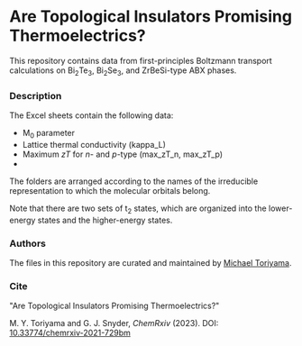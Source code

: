 # Are Topological Insulators Promising Thermoelectrics?

This repository contains data from first-principles Boltzmann transport calculations on Bi<sub>2</sub>Te<sub>3</sub>, Bi<sub>2</sub>Se<sub>3</sub>, and ZrBeSi-type ABX phases.


### Description

The Excel sheets contain the following data: 
* M<sub>0</sub> parameter
* Lattice thermal conductivity (kappa_L)
* Maximum *zT* for *n*- and *p*-type (max_zT_n, max_zT_p)
* 

The folders are arranged according to the names of the irreducible representation to which the molecular orbitals belong.

Note that there are two sets of t<sub>2</sub> states, which are organized into the lower-energy states and the higher-energy states.


### Authors

The files in this repository are curated and maintained by [Michael Toriyama](mailto:MichaelToriyama2024[at]u[dot]northwestern[dot]edu).


### Cite

"Are Topological Insulators Promising Thermoelectrics?"

M. Y. Toriyama and G. J. Snyder, *ChemRxiv* (2023). DOI: [10.33774/chemrxiv-2021-729bm](https://doi.org/10.33774/chemrxiv-2021-729bm)
